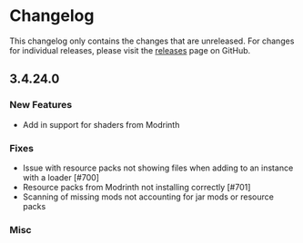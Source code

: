 # Changelog

This changelog only contains the changes that are unreleased. For changes for individual releases, please visit the
[releases](https://github.com/ATLauncher/ATLauncher/releases) page on GitHub.

## 3.4.24.0

### New Features
- Add in support for shaders from Modrinth

### Fixes
- Issue with resource packs not showing files when adding to an instance with a loader [#700]
- Resource packs from Modrinth not installing correctly [#701]
- Scanning of missing mods not accounting for jar mods or resource packs

### Misc
